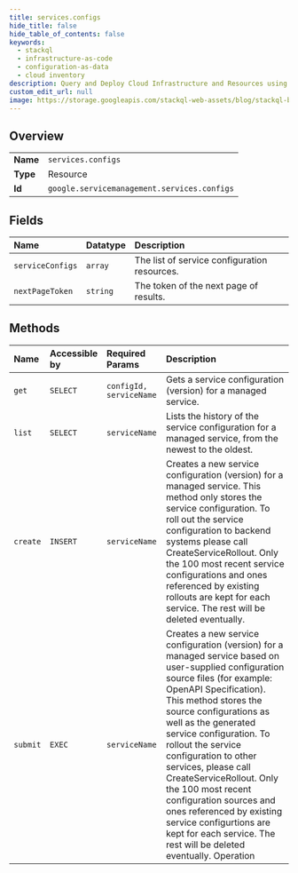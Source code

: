 ```yaml
---
title: services.configs
hide_title: false
hide_table_of_contents: false
keywords:
  - stackql
  - infrastructure-as-code
  - configuration-as-data
  - cloud inventory
description: Query and Deploy Cloud Infrastructure and Resources using SQL
custom_edit_url: null
image: https://storage.googleapis.com/stackql-web-assets/blog/stackql-blog-post-featured-image.png
---
```

  
    

## Overview
<table><tbody>
<tr><td><b>Name</b></td><td><code>services.configs</code></td></tr>
<tr><td><b>Type</b></td><td>Resource</td></tr>
<tr><td><b>Id</b></td><td><code>google.servicemanagement.services.configs</code></td></tr>
</tbody></table>

## Fields
| Name | Datatype | Description |
|:-----|:---------|:------------|
| `serviceConfigs` | `array` | The list of service configuration resources. |
| `nextPageToken` | `string` | The token of the next page of results. |
## Methods
| Name | Accessible by | Required Params | Description |
|:-----|:--------------|:----------------|:------------|
| `get` | `SELECT` | `configId, serviceName` | Gets a service configuration (version) for a managed service. |
| `list` | `SELECT` | `serviceName` | Lists the history of the service configuration for a managed service, from the newest to the oldest. |
| `create` | `INSERT` | `serviceName` | Creates a new service configuration (version) for a managed service. This method only stores the service configuration. To roll out the service configuration to backend systems please call CreateServiceRollout. Only the 100 most recent service configurations and ones referenced by existing rollouts are kept for each service. The rest will be deleted eventually. |
| `submit` | `EXEC` | `serviceName` | Creates a new service configuration (version) for a managed service based on user-supplied configuration source files (for example: OpenAPI Specification). This method stores the source configurations as well as the generated service configuration. To rollout the service configuration to other services, please call CreateServiceRollout. Only the 100 most recent configuration sources and ones referenced by existing service configurtions are kept for each service. The rest will be deleted eventually. Operation |

